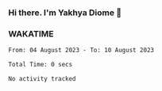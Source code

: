 ### Hi there. I'm Yakhya Diome 👋

### WAKATIME
<!--START_SECTION:waka-->

```txt
From: 04 August 2023 - To: 10 August 2023

Total Time: 0 secs

No activity tracked
```

<!--END_SECTION:waka-->
